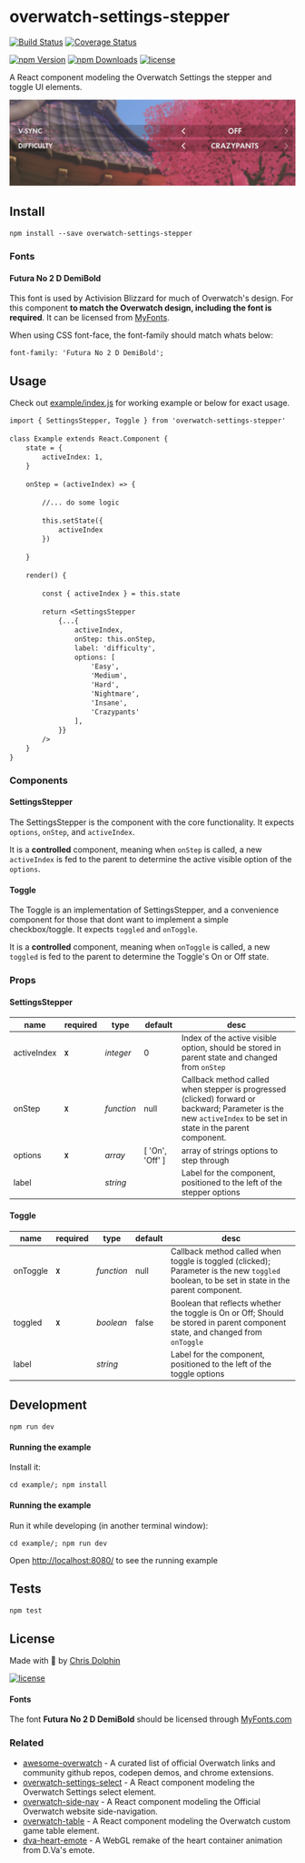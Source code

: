 overwatch-settings-stepper
=========

[![Build Status](https://travis-ci.org/likethemammal/overwatch-settings-stepper.svg?branch=master)](https://travis-ci.org/likethemammal/overwatch-settings-stepper)
[![Coverage Status](https://coveralls.io/repos/github/likethemammal/overwatch-settings-stepper/badge.svg?branch=master)](https://coveralls.io/github/likethemammal/overwatch-settings-stepper?branch=master)

[![npm Version](https://img.shields.io/npm/v/overwatch-settings-stepper.svg)](https://www.npmjs.com/package/overwatch-settings-stepper)
[![npm Downloads](https://img.shields.io/npm/dm/overwatch-settings-stepper.svg)](https://www.npmjs.com/package/overwatch-settings-stepper)
[![license](https://img.shields.io/github/license/likethemammal/overwatch-settings-stepper.svg)](https://github.com/likethemammal/overwatch-settings-stepper/blob/master/LICENSE)

A React component modeling the Overwatch Settings the stepper and toggle UI elements.

![Example](example/example.png)

## Install

    npm install --save overwatch-settings-stepper

### Fonts

#### Futura No 2 D DemiBold

This font is used by Activision Blizzard for much of Overwatch's design. For this component **to match the Overwatch design, including the font is required**. It can be licensed from [MyFonts](http://www.myfonts.com/fonts/urw/futura-no-2/futura-no2-d-demi-bold/).

When using CSS font-face, the font-family should match whats below:

    font-family: 'Futura No 2 D DemiBold';

## Usage

Check out [example/index.js](example/index.js) for working example or below for exact usage.

    import { SettingsStepper, Toggle } from 'overwatch-settings-stepper'

    class Example extends React.Component {
        state = {
            activeIndex: 1,
        }
    
        onStep = (activeIndex) => {
    
            //... do some logic
    
            this.setState({
                activeIndex
            })
    
        }
    
        render() {
    
            const { activeIndex } = this.state
    
            return <SettingsStepper
                {...{
                    activeIndex,
                    onStep: this.onStep,
                    label: 'difficulty',
                    options: [
                        'Easy',
                        'Medium',
                        'Hard',
                        'Nightmare',
                        'Insane',
                        'Crazypants'
                    ],
                }}
            />
        }
    }

### Components

#### SettingsStepper

The SettingsStepper is the component with the core functionality. It expects `options`, `onStep`, and `activeIndex`.

It is a **controlled** component, meaning when `onStep` is called, a new `activeIndex` is fed to the parent to determine the active visible option of the `options`.
 
#### Toggle

The Toggle is an implementation of SettingsStepper, and a convenience component for those that dont want to implement a simple checkbox/toggle. It expects `toggled` and `onToggle`.

It is a **controlled** component, meaning when `onToggle` is called, a new `toggled` is fed to the parent to determine the Toggle's On or Off state.

### Props

#### SettingsStepper

| name        | required  | type           | default  | desc 
--- | --- | --- | --- | --- |
| activeIndex | **`X`** | *integer* | 0 | Index of the active visible option, should be stored in parent state and changed from `onStep` |
| onStep | **`X`** | *function* | null | Callback method called when stepper is progressed (clicked) forward or backward; Parameter is the new `activeIndex` to be set in state in the parent component.  |
| options | **`X`** | *array* | [ 'On', 'Off' ] | array of strings options to step through |
| label | | *string* | | Label for the component, positioned to the left of the stepper options |

#### Toggle

| name        | required  | type           | default  | desc 
--- | --- | --- | --- | --- |
| onToggle | **`X`** | *function* | null | Callback method called when toggle is toggled (clicked); Parameter is the new `toggled` boolean, to be set in state in the parent component.  |
| toggled | **`X`** | *boolean* | false | Boolean that reflects whether the toggle is On or Off; Should be stored in parent component state, and changed from `onToggle` |
| label | | *string* | | Label for the component, positioned to the left of the toggle options |

## Development

    npm run dev

#### Running the example

Install it:

    cd example/; npm install
    
#### Running the example

Run it while developing (in another terminal window):

    cd example/; npm run dev

Open [http://localhost:8080/](http://localhost:8080/) to see the running example


## Tests

    npm test

## License

Made with 🍊 by [Chris Dolphin](https://github.com/likethemammal)

[![license](https://img.shields.io/github/license/likethemammal/overwatch-settings-stepper.svg?style=flat-square)](https://github.com/likethemammal/overwatch-settings-stepper/blob/master/LICENSE)

#### Fonts

The font **Futura No 2 D DemiBold** should be licensed through [MyFonts.com](http://www.myfonts.com/fonts/urw/futura-no-2/futura-no2-d-demi-bold/)


### Related 
- [awesome-overwatch](https://github.com/likethemammal/awesome-overwatch) - A curated list of official Overwatch links and community github repos, codepen demos, and chrome extensions.
- [overwatch-settings-select](https://github.com/likethemammal/overwatch-settings-select) - A React component modeling the Overwatch Settings select element.
- [overwatch-side-nav](https://github.com/likethemammal/overwatch-side-nav) - A React component modeling the Official Overwatch website side-navigation.
- [overwatch-table](https://github.com/likethemammal/overwatch-table) - A React component modeling the Overwatch custom game table element.
- [dva-heart-emote](https://github.com/likethemammal/dva-heart-emote) - A WebGL remake of the heart container animation from D.Va's emote.
